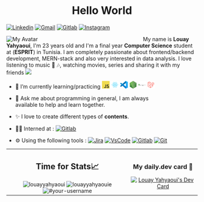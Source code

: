 <div align="center">
 <h1>Hello World</h1>
 </div>


[![Linkedin](https://img.shields.io/badge/-LinkedIn-blue?style=flat&logo=Linkedin&logoColor=white)](https://www.linkedin.com/in/louay-yahyaoui-esprit/)
[![Gmail](https://img.shields.io/badge/-Gmail-c14438?style=flat&logo=Gmail&logoColor=white)](mailto:louay.yahyaoui@esprit.tn)
[![Gitlab](https://img.shields.io/badge/-Gitlab-orange?style=flat&logo=Gitlab&logoColor=white)](https://gitlab.com/louayyahyaoui)
[![Instagram](https://img.shields.io/badge/-Instagram-c13584?style=flat&labelColor=c13584&logo=instagram&logoColor=white)](https://www.instagram.com/louayyahyaoui)


<img title="My Avatar" align="left" heigth="300" width="360" src="https://user-images.githubusercontent.com/49155930/134610914-b4951cc5-7d84-46ac-892f-7e802952a3ed.png"
/>


My name is **Louay Yahyaoui**, I'm 23 years old and I'm a final year  **Computer Science** student at (**ESPRIT**) in Tunisia.
I am completely passionate about frontend/backend development, MERN-stack and also very interested in data analysis. I love listening to music :heartbeat: :notes:, watching movies, series and sharing it with my friends <img height ="20" src= "https://camo.githubusercontent.com/6ba7b982e69849c28d40e15131d5557cd65455a6/68747470733a2f2f6d656469612e67697068792e636f6d2f6d656469612f4c6e516a7057614f4e386e68723231764e572f67697068792e676966" />



- 🌱 I’m currently learning/practicing 
<code><img height="20" src="https://raw.githubusercontent.com/github/explore/80688e429a7d4ef2fca1e82350fe8e3517d3494d/topics/javascript/javascript.png"></code>
<code><img height="20" src="https://raw.githubusercontent.com/github/explore/80688e429a7d4ef2fca1e82350fe8e3517d3494d/topics/react/react.png"></code>
<code><img height="20" src="https://raw.githubusercontent.com/github/explore/80688e429a7d4ef2fca1e82350fe8e3517d3494d/topics/visual-studio-code/visual-studio-code.png"></code>
<code><img height="20" src="https://raw.githubusercontent.com/github/explore/80688e429a7d4ef2fca1e82350fe8e3517d3494d/topics/nodejs/nodejs.png"></code>
<code><img height="20" src="https://raw.githubusercontent.com/github/explore/80688e429a7d4ef2fca1e82350fe8e3517d3494d/topics/mongodb/mongodb.png"></code>
<code><img height="20" src="https://raw.githubusercontent.com/github/explore/80688e429a7d4ef2fca1e82350fe8e3517d3494d/topics/laravel/laravel.png"></code>

- 💬 Ask me about programming in general, I am always <br> available to help and learn together.
- ✨ I love to create different types of **contents**.

- 👨‍💻 Interned at :   [![Gitlab](https://img.shields.io/badge/-Agence%20Parisienne%20des%20talents-blue?style=flat)](https://agenceparisienne.fr)
- ⚙️ Using the following tools : [![Jira](https://img.shields.io/badge/-Jira-blue?style=flat&logo=Jira&logoColor=white)](https://www.linkedin.com/in/louay-yahyaoui-esprit/)
[![VsCode](https://img.shields.io/badge/-VsCode-grey?style=flat&logo=VisualStudioCode&logoColor=white)](https://www.linkedin.com/in/louay-yahyaoui-esprit/)
[![Gitlab](https://img.shields.io/badge/-Gitlab-orange?style=flat&logo=Gitlab&logoColor=white)](https://www.linkedin.com/in/louay-yahyaoui-esprit/)
[![Git](https://img.shields.io/badge/-Git-red?style=flat&logo=Git&logoColor=white)](https://www.linkedin.com/in/louay-yahyaoui-esprit/)



<table>
<tr>
  <td valign="center">
   
    
<div align="center">
 <h2>Time for Stats📈</h2>

<img width="40%" src="https://github-readme-stats.vercel.app/api/top-langs?username=louayyahyaoui&show_icons=true&theme=highcontrast&title_color=ff8000&text_color=ffffff&bg_color=6a6a6a&locale=en&layout=compact&hide_border=true" alt="louayyahyaoui" /> 
<img width="48%" src="https://github-readme-stats.vercel.app/api?username=louayyahyaoui&show_icons=true&theme=highcontrast&title_color=ff8000&text_color=ffffff&bg_color=6a6a6a&locale=en&hide_border=true" alt="louayyahyaouie" />
<img width="48%" src="https://github-readme-streak-stats.herokuapp.com/?user=louayyahyaoui&theme=highcontrast&hide_border=true" alt="#your-username" />
 </div>
    </td>
<td valign="center" >

   <div align="center">
      <h3 >My daily.dev card 🎴 </h3>
 <a href="https://app.daily.dev/louayyahyaoui"><img src="https://api.daily.dev/devcards/0f183945367941e8ae29b2f4afb94781.png?r=zpp" width="400" alt="Louay Yahyaoui's Dev Card"/></a>
 </div>
  </td>

</tr>
</table>




